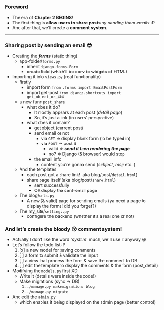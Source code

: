 
### Foreword 
- The era of **Chapter 2 BEGINS**!
- The first thing is **allow users to share posts** by *sending them emails* :P
- And after that, we’ll create a **comment system**.

----- 

### Sharing post by sending an email 😎
- Creating the ***forms*** (static thing)
    - app-folder/```forms.py```
        - inherit ```django.forms.Form```
        - create field (which’ll be conv to widgets of HTML)
- Importing it into ```views.py``` (real functionality)
    - firstly  
        - import form ```from .forms import EmailPostForm```
        - import get-post ```from django.shortcuts import get_object_or_404```
    - a new func ```post_share```
        - what does it do?
            - It mostly appears at each post (*detail page*)
            - So, it’s just a link (in users’ perspective)
        - what does it contain?
            - get object (current post)
            - send email or not 
                - via ```GET``` => display blank form (to be typed in)
                - via ```POST``` => post it 
                    - valid => ***send it then rendering the page***
                    - no? => Django (& browser) would stop
            - the email info 
                - content you’re gonna send (*subject*, *msg* etc. )
    - And the templates 
        - each post got a share link! (aka blog/post/```detail.html```)
        - share page itself (aka blog/post/```share.html```)
            - sent successfully 
            - OR display the sent-email page 
    - The blog/```urls.py```
        - A new (& valid) page for sending emails (ya need a page to display the forms! did you forget?)
    - The my_site/```settings.py```
        - configure the backend (whether it’s a real one or not)

### And let’s create the bloody 😙 comment system! 
- Actually I don't like the word '*system*' much, we'll use it anyway 😷 
- Let's follow the todo list :P 
    1. [x] a new model for saving comments 
    2. [ ] a form to submit & validate the input 
    3. [ ] a view that process the form & save the comment to DB 
    4. [ ] edit the template to display the comments & the form (post_detail)
- Modifying the ```models.py``` first XD
    - Write it (details were inside the code!)
    - Make migrations (sync -> DB)
        1. ```./manage.py makemigrations blog```
        2. ```./manage.py migrate``` 
- And edit the ```admin.py``` 
    - which enables it being displayed on the admin page (better control)